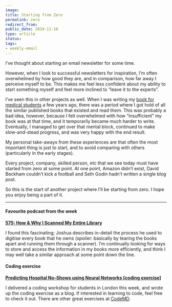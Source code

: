```yaml
---
image: 
title: Starting from Zero
permalink: zero
redirect_from: 
public_date: 2019-11-10
type: article
status: 
tags:
- weekly-email
---
```


I’ve thought about starting an email newsletter for some time.

However, when I look to successful newsletters for inspiration, I’m often overwhelmed by how good they are, and in comparison, how far away I perceive myself to be. This makes me feel less confident about my ability to start something myself and feel more inclined to “leave it to the experts”.

I’ve seen this in other projects as well. When I was writing my [book for medical students](https://amzn.to/2qBPWV3) a few years ago, there was a period where I got hold of all the similar published books that existed and read them. This was probably a bad idea, however, because I felt overwhelmed with how “insufficient” my book was at that time, and it temporarily became much harder to write. Eventually, I managed to get over that mental block, continued to make slow-and-stead progress, and was very happy with the end result.

My personal take-aways from these experiences are that often the most important thing is just to start, and to avoid comparing with others (particularly in the early stages).

Every project, company, skilled person, etc that we see today must have started from zero at some point. At one point, Amazon didn’t exist, David Beckham couldn’t kick a football and Seth Godin hadn’t written a single blog post.

So this is the start of another project where I’ll be starting from zero. I hope you enjoy being a part of it.

---

#### **Favourite podcast from the week**

[**575: How & Why I Scanned My Entire Library**](https://player.fm/series/radical-personal-finance)

I found this fascinating; Joshua describes in-detail the process he used to digitise every book that he owns (spoiler: basically by tearing the books apart and running them through a scanner). I’m continually looking for ways to store and access the information in my books more efficiently, and think I may well take a similar approach at some point down the line.

#### **Coding exercise**

[**Predicting Hospital No-Shows using Neural Networks [coding exercise]**](https://chrislovejoy.me/no-shows/)

I delivered a coding workshop for students in London this week, and wrote up the coding exercise as a blog. If interested in learning to code, feel free to check it out. There are other great exercises at [CodeMD](https://www.codemd.co.uk).